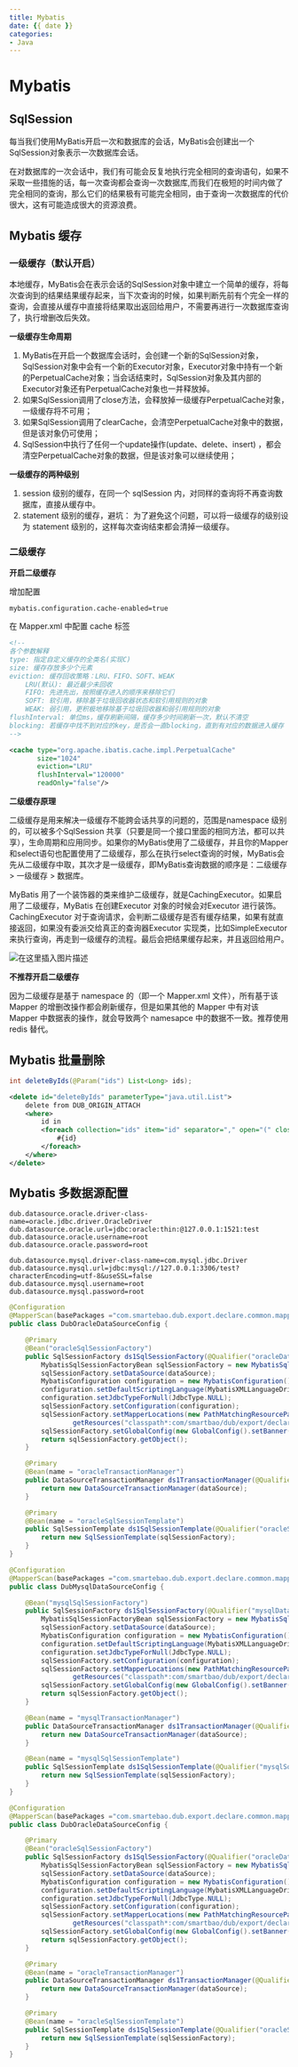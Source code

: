 ```yaml
---
title: Mybatis
date: {{ date }}
categories:
- Java
---
```


# Mybatis

## SqlSession

每当我们使用MyBatis开启一次和数据库的会话，MyBatis会创建出一个SqlSession对象表示一次数据库会话。

在对数据库的一次会话中，我们有可能会反复地执行完全相同的查询语句，如果不采取一些措施的话，每一次查询都会查询一次数据库,而我们在极短的时间内做了完全相同的查询，那么它们的结果极有可能完全相同，由于查询一次数据库的代价很大，这有可能造成很大的资源浪费。

## Mybatis 缓存

### 一级缓存（默认开启）

本地缓存，MyBatis会在表示会话的SqlSession对象中建立一个简单的缓存，将每次查询到的结果结果缓存起来，当下次查询的时候，如果判断先前有个完全一样的查询，会直接从缓存中直接将结果取出返回给用户，不需要再进行一次数据库查询了，执行增删改后失效。

**一级缓存生命周期**

1. MyBatis在开启一个数据库会话时，会创建一个新的SqlSession对象，SqlSession对象中会有一个新的Executor对象，Executor对象中持有一个新的PerpetualCache对象；当会话结束时，SqlSession对象及其内部的Executor对象还有PerpetualCache对象也一并释放掉。
2. 如果SqlSession调用了close方法，会释放掉一级缓存PerpetualCache对象，一级缓存将不可用；
3. 如果SqlSession调用了clearCache，会清空PerpetualCache对象中的数据，但是该对象仍可使用；
4. SqlSession中执行了任何一个update操作(update、delete、insert) ，都会清空PerpetualCache对象的数据，但是该对象可以继续使用；

**一级缓存的两种级别**

1. session 级别的缓存，在同一个 sqlSession 内，对同样的查询将不再查询数据库，直接从缓存中。
2. statement 级别的缓存，避坑： 为了避免这个问题，可以将一级缓存的级别设为 statement 级别的，这样每次查询结束都会清掉一级缓存。

### 二级缓存

**开启二级缓存**

增加配置

```properties
mybatis.configuration.cache-enabled=true
```

在 Mapper.xml 中配置 cache 标签

```xml
<!-- 
各个参数解释
type: 指定自定义缓存的全类名(实现C)
size: 缓存存放多少个元素
eviction: 缓存回收策略：LRU、FIFO、SOFT、WEAK
	LRU(默认): 最近最少未回收
	FIFO: 先进先出，按照缓存进入的顺序来移除它们
	SOFT: 软引用，移除基于垃圾回收器状态和软引用规则的对象
	WEAK: 弱引用，更积极地移除基于垃圾回收器和弱引用规则的对象
flushInterval: 单位ms，缓存刷新间隔，缓存多少时间刷新一次，默认不清空
blocking: 若缓存中找不到对应的key，是否会一直blocking，直到有对应的数据进入缓存
-->

<cache type="org.apache.ibatis.cache.impl.PerpetualCache"
       size="1024"
       eviction="LRU"
       flushInterval="120000"
       readOnly="false"/>
```

**二级缓存原理**

二级缓存是用来解决一级缓存不能跨会话共享的问题的，范围是namespace 级别的，可以被多个SqlSession 共享（只要是同一个接口里面的相同方法，都可以共享），生命周期和应用同步。如果你的MyBatis使用了二级缓存，并且你的Mapper和select语句也配置使用了二级缓存，那么在执行select查询的时候，MyBatis会先从二级缓存中取，其次才是一级缓存，即MyBatis查询数据的顺序是：二级缓存  > 一级缓存 > 数据库。

MyBatis 用了一个装饰器的类来维护二级缓存，就是CachingExecutor。如果启用了二级缓存，MyBatis 在创建Executor 对象的时候会对Executor 进行装饰。CachingExecutor 对于查询请求，会判断二级缓存是否有缓存结果，如果有就直接返回，如果没有委派交给真正的查询器Executor 实现类，比如SimpleExecutor 来执行查询，再走到一级缓存的流程。最后会把结果缓存起来，并且返回给用户。

![在这里插入图片描述](https://img-blog.csdnimg.cn/20210208104315871.png?x-oss-process=image/watermark,type_ZmFuZ3poZW5naGVpdGk,shadow_10,text_aHR0cHM6Ly9ibG9nLmNzZG4ubmV0L3dlaXhpbl80MjEwMzAyNg==,size_16,color_FFFFFF,t_70)

**不推荐开启二级缓存**

因为二级缓存是基于 namespace 的（即一个 Mapper.xml 文件），所有基于该 Mapper 的增删改操作都会刷新缓存，但是如果其他的 Mapper 中有对该 Mapper 中数据表的操作，就会导致两个 namesapce 中的数据不一致。推荐使用 redis 替代。

## Mybatis 批量删除

```java
int deleteByIds(@Param("ids") List<Long> ids);
```

```xml
<delete id="deleteByIds" parameterType="java.util.List">
    delete from DUB_ORIGIN_ATTACH
    <where>
        id in
        <foreach collection="ids" item="id" separator="," open="(" close=")">
            #{id}
        </foreach>
    </where>
</delete>
```

## Mybatis 多数据源配置

```properties
dub.datasource.oracle.driver-class-name=oracle.jdbc.driver.OracleDriver
dub.datasource.oracle.url=jdbc:oracle:thin:@127.0.0.1:1521:test
dub.datasource.oracle.username=root
dub.datasource.oracle.password=root

dub.datasource.mysql.driver-class-name=com.mysql.jdbc.Driver
dub.datasource.mysql.url=jdbc:mysql://127.0.0.1:3306/test?characterEncoding=utf-8&useSSL=false
dub.datasource.mysql.username=root
dub.datasource.mysql.password=root
```

```java
@Configuration
@MapperScan(basePackages ="com.smartebao.dub.export.declare.common.mapper.oracle", sqlSessionTemplateRef  = "oracleSqlSessionTemplate")
public class DubOracleDataSourceConfig {

    @Primary
    @Bean("oracleSqlSessionFactory")
    public SqlSessionFactory ds1SqlSessionFactory(@Qualifier("oracleDataSource") DataSource dataSource) throws Exception {
        MybatisSqlSessionFactoryBean sqlSessionFactory = new MybatisSqlSessionFactoryBean();
        sqlSessionFactory.setDataSource(dataSource);
        MybatisConfiguration configuration = new MybatisConfiguration();
        configuration.setDefaultScriptingLanguage(MybatisXMLLanguageDriver.class);
        configuration.setJdbcTypeForNull(JdbcType.NULL);
        sqlSessionFactory.setConfiguration(configuration);
        sqlSessionFactory.setMapperLocations(new PathMatchingResourcePatternResolver().
                getResources("classpath*:com/smartbao/dub/export/declare/common/mapper/oracle/**"));
        sqlSessionFactory.setGlobalConfig(new GlobalConfig().setBanner(false));
        return sqlSessionFactory.getObject();
    }

    @Primary
    @Bean(name = "oracleTransactionManager")
    public DataSourceTransactionManager ds1TransactionManager(@Qualifier("oracleDataSource") DataSource dataSource) {
        return new DataSourceTransactionManager(dataSource);
    }

    @Primary
    @Bean(name = "oracleSqlSessionTemplate")
    public SqlSessionTemplate ds1SqlSessionTemplate(@Qualifier("oracleSqlSessionFactory") SqlSessionFactory sqlSessionFactory) {
        return new SqlSessionTemplate(sqlSessionFactory);
    }
}
```

```java
@Configuration
@MapperScan(basePackages ="com.smartebao.dub.export.declare.common.mapper.mysql", sqlSessionTemplateRef  = "mysqlSqlSessionTemplate")
public class DubMysqlDataSourceConfig {

    @Bean("mysqlSqlSessionFactory")
    public SqlSessionFactory ds1SqlSessionFactory(@Qualifier("mysqlDataSource") DataSource dataSource) throws Exception {
        MybatisSqlSessionFactoryBean sqlSessionFactory = new MybatisSqlSessionFactoryBean();
        sqlSessionFactory.setDataSource(dataSource);
        MybatisConfiguration configuration = new MybatisConfiguration();
        configuration.setDefaultScriptingLanguage(MybatisXMLLanguageDriver.class);
        configuration.setJdbcTypeForNull(JdbcType.NULL);
        sqlSessionFactory.setConfiguration(configuration);
        sqlSessionFactory.setMapperLocations(new PathMatchingResourcePatternResolver().
                getResources("classpath*:com/smartbao/dub/export/declare/common/mapper/mysql/**"));
        sqlSessionFactory.setGlobalConfig(new GlobalConfig().setBanner(false));
        return sqlSessionFactory.getObject();
    }

    @Bean(name = "mysqlTransactionManager")
    public DataSourceTransactionManager ds1TransactionManager(@Qualifier("mysqlDataSource") DataSource dataSource) {
        return new DataSourceTransactionManager(dataSource);
    }

    @Bean(name = "mysqlSqlSessionTemplate")
    public SqlSessionTemplate ds1SqlSessionTemplate(@Qualifier("mysqlSqlSessionFactory") SqlSessionFactory sqlSessionFactory) {
        return new SqlSessionTemplate(sqlSessionFactory);
    }
}
```

```java
@Configuration
@MapperScan(basePackages ="com.smartebao.dub.export.declare.common.mapper.oracle", sqlSessionTemplateRef  = "oracleSqlSessionTemplate")
public class DubOracleDataSourceConfig {

    @Primary
    @Bean("oracleSqlSessionFactory")
    public SqlSessionFactory ds1SqlSessionFactory(@Qualifier("oracleDataSource") DataSource dataSource) throws Exception {
        MybatisSqlSessionFactoryBean sqlSessionFactory = new MybatisSqlSessionFactoryBean();
        sqlSessionFactory.setDataSource(dataSource);
        MybatisConfiguration configuration = new MybatisConfiguration();
        configuration.setDefaultScriptingLanguage(MybatisXMLLanguageDriver.class);
        configuration.setJdbcTypeForNull(JdbcType.NULL);
        sqlSessionFactory.setConfiguration(configuration);
        sqlSessionFactory.setMapperLocations(new PathMatchingResourcePatternResolver().
                getResources("classpath*:com/smartbao/dub/export/declare/common/mapper/oracle/**"));
        sqlSessionFactory.setGlobalConfig(new GlobalConfig().setBanner(false));
        return sqlSessionFactory.getObject();
    }

    @Primary
    @Bean(name = "oracleTransactionManager")
    public DataSourceTransactionManager ds1TransactionManager(@Qualifier("oracleDataSource") DataSource dataSource) {
        return new DataSourceTransactionManager(dataSource);
    }

    @Primary
    @Bean(name = "oracleSqlSessionTemplate")
    public SqlSessionTemplate ds1SqlSessionTemplate(@Qualifier("oracleSqlSessionFactory") SqlSessionFactory sqlSessionFactory) {
        return new SqlSessionTemplate(sqlSessionFactory);
    }
}
```

